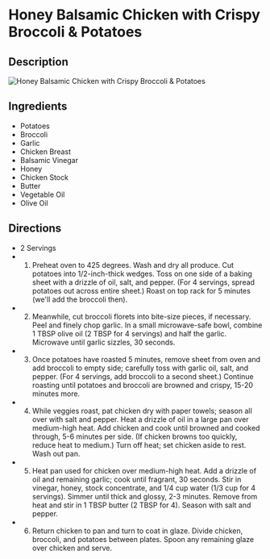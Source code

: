 # Honey Balsamic Chicken with Crispy Broccoli & Potatoes

## Description
![Honey Balsamic Chicken with Crispy Broccoli & Potatoes](https://www.themealdb.com/images/media/meals/kvbotn1581012881.jpg "Honey Balsamic Chicken with Crispy Broccoli & Potatoes")

## Ingredients
- Potatoes
- Broccoli
- Garlic
- Chicken Breast
- Balsamic Vinegar
- Honey
- Chicken Stock
- Butter
- Vegetable Oil
- Olive Oil

## Directions
- 2 Servings
- 1. Preheat oven to 425 degrees. Wash and dry all produce. Cut potatoes into 1/2-inch-thick wedges. Toss on one side of a baking sheet with a drizzle of oil, salt, and pepper. (For 4 servings, spread potatoes out across entire sheet.) Roast on top rack for 5 minutes (we'll add the broccoli then). 
- 2. Meanwhile, cut broccoli florets into bite-size pieces, if necessary. Peel and finely chop garlic. In a small microwave-safe bowl, combine 1 TBSP olive oil (2 TBSP for 4 servings) and half the garlic. Microwave until garlic sizzles, 30 seconds. 
- 3. Once potatoes have roasted 5 minutes, remove sheet from oven and add broccoli to empty side; carefully toss with garlic oil, salt, and pepper. (For 4 servings, add broccoli to a second sheet.) Continue roasting until potatoes and broccoli are browned and crispy, 15-20 minutes more. 
- 4. While veggies roast, pat chicken dry with paper towels; season all over with salt and pepper. Heat a drizzle of oil in a large pan over medium-high heat. Add chicken and cook until browned and cooked through, 5-6 minutes per side. (If chicken browns too quickly, reduce heat to medium.) Turn off heat; set chicken aside to rest. Wash out pan. 
- 5. Heat pan used for chicken over medium-high heat. Add a drizzle of oil and remaining garlic; cook until fragrant, 30 seconds. Stir in vinegar, honey, stock concentrate, and 1/4 cup water (1/3 cup for 4 servings). Simmer until thick and glossy, 2-3 minutes. Remove from heat and stir in 1 TBSP butter (2 TBSP for 4). Season with salt and pepper. 
- 6. Return chicken to pan and turn to coat in glaze. Divide chicken, broccoli, and potatoes between plates. Spoon any remaining glaze over chicken and serve. 
